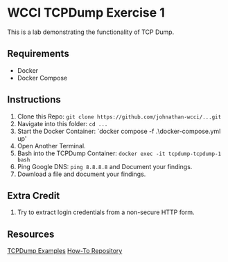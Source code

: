 # WCCI TCPDump Exercise 1

This is a lab demonstrating the functionality of TCP Dump. 

## Requirements

- Docker
- Docker Compose

## Instructions

1. Clone this Repo: `git clone https://github.com/johnathan-wcci/...git`
2. Navigate into this folder: `cd ...`
3. Start the Docker Container: `docker compose -f .\docker-compose.yml up'
4. Open Another Terminal.
5. Bash into the TCPDump Container: `docker exec -it tcpdump-tcpdump-1 bash`
6. Ping Google DNS: `ping 8.8.8.8` and Document your findings.
7. Download a file and document your findings.

## Extra Credit

1. Try to extract login credentials from a non-secure HTTP form.

## Resources

[TCPDump Examples](https://hackertarget.com/tcpdump-examples/)
[How-To Repository](https://github.com/tcpdump-examples/how-to-use-tcpdump)

